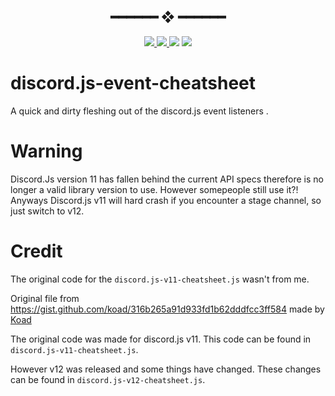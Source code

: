 <h2 align="center"> ━━━━━━  ❖  ━━━━━━ </h2>

<!-- BADGES -->
<div align="center">
    <p></p>
    <a href="https://github.com//ariadnabot/discord.js-event-cheatsheet/stargazers">
        <img src="https://img.shields.io/github/stars/ariadnabot/discord.js-event-cheatsheet?color=%238dc776&labelColor=%23101415&style=for-the-badge">
    </a>
    <a href="https://github.com/TheRealKizu/dotfiles/network/members/">
        <img src="https://img.shields.io/github/forks/ariadnabot/discord.js-event-cheatsheet?color=%2384a0c6&labelColor=%23101415&style=for-the-badge">
    </a>
    <img src="https://img.shields.io/github/repo-size/ariadnabot/discord.js-event-cheatsheet?color=%23f65b5b&labelColor=%23101415&style=for-the-badge">
    <a href="https://discord.gg/2RfJb3CVfb">
      <img src="https://img.shields.io/discord/661148003184279574?color=bb8fe5&labelColor=101415&style=for-the-badge"/>
   </a>
</div>

<p/>


# discord.js-event-cheatsheet
A quick and dirty fleshing out of the discord.js event listeners .

# Warning
Discord.Js version 11 has fallen behind the current API specs therefore is no longer a valid library version to use.
However somepeople still use it?!
Anyways Discord.js v11 will hard crash if you encounter a stage channel, so just switch to v12.

# Credit 
The original code for the `discord.js-v11-cheatsheet.js` wasn't from me.

Original file from https://gist.github.com/koad/316b265a91d933fd1b62dddfcc3ff584 made by [Koad](https://gist.github.com/koad)

The original code was made for discord.js v11. This code can be found in `discord.js-v11-cheatsheet.js`.


However v12 was released and some things have changed. These changes can be found in `discord.js-v12-cheatsheet.js`.



